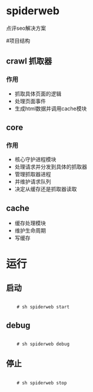 spiderweb
=========

点评seo解决方案

#项目结构

## crawl 抓取器

### 作用
* 抓取具体页面的逻辑
* 处理页面事件
* 生成html数据并调用cache模块

## core

### 作用
* 核心守护进程模块
* 处理请求并分发到具体的抓取器
* 管理抓取器进程
* 并维护请求队列
* 决定从缓存还是抓取器读取

## cache
* 缓存处理模块
* 维护生命周期
* 写缓存

# 运行

## 启动
<code>
    # sh spiderweb start
</code>

## debug
<code>
    # sh spiderweb debug
</code>

## 停止
<code>
    # sh spiderweb stop
</code>


